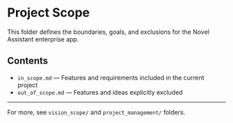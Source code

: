 # Project Scope

This folder defines the boundaries, goals, and exclusions for the Novel Assistant enterprise app.

## Contents

- `in_scope.md` — Features and requirements included in the current project
- `out_of_scope.md` — Features and ideas explicitly excluded

---

For more, see `vision_scope/` and `project_management/` folders.
